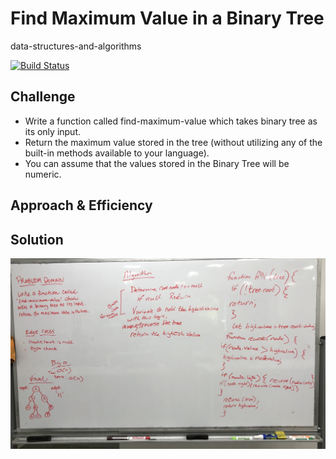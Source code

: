 # Find Maximum Value in a Binary Tree
data-structures-and-algorithms

[![Build Status](https://travis-ci.com/Alwynblake/401n12-data-structures-and-algorithms.svg?branch=master)](https://travis-ci.com/Alwynblake/401n12-data-structures-and-algorithms)

## Challenge

* Write a function called find-maximum-value which takes binary tree as its only input. 
* Return the maximum value stored in the tree (without utilizing any of the built-in methods available to your language). 
* You can assume that the values stored in the Binary Tree will be numeric.
## Approach & Efficiency


## Solution
![](../assets/FindMaxValue.JPG)
